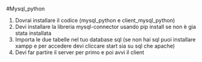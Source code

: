 #Mysql_python 
1) Dovrai installare il codice (mysql_python e client_mysql_python)
2) Devi installare la libreria mysql-connector usando pip install se non è gia stata installata
3) Importa le due tabelle nel tuo database sql (se non hai sql puoi installare xampp e per accedere devi cliccare start sia su sql che apache)
4) Devi far partire il server per primo e poi avvi il client 

